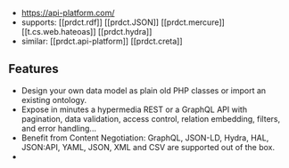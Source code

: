 
- https://api-platform.com/
- supports: [[prdct.rdf]] [[prdct.JSON]] [[prdct.mercure]] [[t.cs.web.hateoas]] [[prdct.hydra]]
- similar: [[prdct.api-platform]] [[prdct.creta]]

## Features

- Design your own data model as plain old PHP classes or import an existing ontology.
- Expose in minutes a hypermedia REST or a GraphQL API with pagination, data validation, access control, relation embedding, filters, and error handling...
- Benefit from Content Negotiation: GraphQL, JSON-LD, Hydra, HAL, JSON:API, YAML, JSON, XML and CSV are supported out of the box.
- 